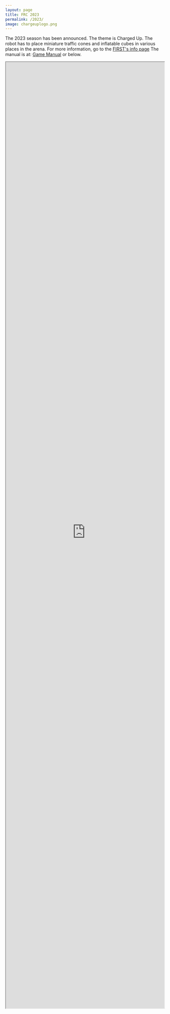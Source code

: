 ```yaml
---
layout: page
title: FRC 2023
permalink: /2023/
image: chargeuplogo.png
---
```

The 2023 season has been announced. The theme is Charged Up.
The robot has to place miniature traffic cones and inflatable cubes in various places in the arena.
For more information, go to the [FIRST's info page](https://www.firstinspires.org/robotics/frc/game-and-season)
The manual is at:
[Game Manual](https://firstfrc.blob.core.windows.net/frc2023/Manual/2023FRCGameManual.pdf)
or below.
<iframe src="https://firstfrc.blob.core.windows.net/frc2023/Manual/2023FRCGameManual.pdf" style="width:100%;height:75vh">